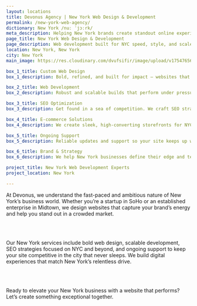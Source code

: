 ```yaml
---
layout: locations
title: Devonus Agency | New York Web Design & Development
permalink: /new-york-web-agency/
dictionary: New York /nuː ˈjɔːrk/
meta_description: Helping New York brands create standout online experiences.
page_title: New York Web Design & Development
page_description: Web development built for NYC speed, style, and scale.
location: New York, New York
city: New York
main_image: https://res.cloudinary.com/dvufsifir/image/upload/v1754765654/new-york_d0urmz.webp

box_1_title: Custom Web Design
box_1_description: Bold, refined, and built for impact — websites that match the energy and ambition of NYC.

box_2_title: Web Development
box_2_description: Robust and scalable builds that perform under pressure — just like New York.

box_3_title: SEO Optimization
box_3_description: Get found in a sea of competition. We craft SEO strategies for visibility in New York and beyond.

box_4_title: E-commerce Solutions
box_4_description: We create sleek, high-converting storefronts for NYC brands ready to scale.

box_5_title: Ongoing Support
box_5_description: Reliable updates and support so your site keeps up with the city that never sleeps.

box_6_title: Brand & Strategy
box_6_description: We help New York businesses define their edge and tell their story with confidence.

project_title: New York Web Development Experts
project_location: New York

---
```


At Devonus, we understand the fast-paced and ambitious nature of New York’s business world. Whether you’re a startup in SoHo or an established enterprise in Midtown, we design websites that capture your brand’s energy and help you stand out in a crowded market.

<br>  
<br>

Our New York services include bold web design, scalable development, SEO strategies focused on NYC and beyond, and ongoing support to keep your site competitive in the city that never sleeps. We build digital experiences that match New York’s relentless drive.

<br>  
<br>

Ready to elevate your New York business with a website that performs? Let’s create something exceptional together.
